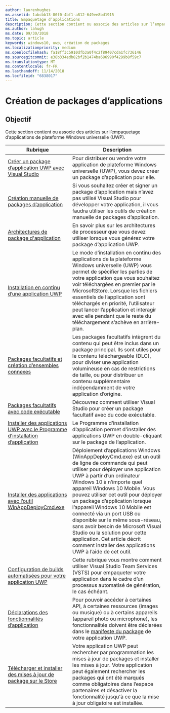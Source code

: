 ```yaml
---
author: laurenhughes
ms.assetid: 1abcbb13-80f0-4bf1-a812-649ee8bd1915
title: Empaquetage d’applications
description: Cette section contient ou associe des articles sur l’empaquetage d’applications de plateforme Windows universelle (UWP).
ms.author: lahugh
ms.date: 09/30/2018
ms.topic: article
keywords: windows10, uwp, création de packages
ms.localizationpriority: medium
ms.openlocfilehash: fa18ff3c5910dfb3a0f4c2f89407cda1fc736146
ms.sourcegitcommit: e38b334edb82bf2b1474ba686990f4299b8f59c7
ms.translationtype: MT
ms.contentlocale: fr-FR
ms.lasthandoff: 11/14/2018
ms.locfileid: "6838017"
---
```

# <a name="packaging-apps"></a>Création de packages d’applications


## <a name="purpose"></a>Objectif

Cette section contient ou associe des articles sur l’empaquetage d’applications de plateforme Windows universelle (UWP).

| Rubrique | Description |
|-------|-------------|
| [Créer un package d’application UWP avec Visual Studio](packaging-uwp-apps.md) | Pour distribuer ou vendre votre application de plateforme Windows universelle (UWP), vous devez créer un package d’application pour elle. |
| [Création manuelle de packages d’application](manual-packaging-root.md) | Si vous souhaitez créer et signer un package d’application mais n’avez pas utilisé Visual Studio pour développer votre application, il vous faudra utiliser les outils de création manuelle de packages d’application. |
| [Architectures de package d'application](device-architecture.md) | En savoir plus sur les architectures de processeur que vous devez utiliser lorsque vous générez votre package d’application UWP. |
| [Installation en continu d’une application UWP](streaming-install.md) | Le mode d’installation en continu des applications de la plateforme Windows universelle (UWP) vous permet de spécifier les parties de votre application que vous souhaitez voir téléchargées en premier par le MicrosoftStore. Lorsque les fichiers essentiels de l’application sont téléchargés en priorité, l’utilisateur peut lancer l’application et interagir avec elle pendant que le reste du téléchargement s’achève en arrière-plan. |
| [Packages facultatifs et création d’ensembles connexes](optional-packages.md) | Les packages facultatifs intègrent du contenu qui peut être inclus dans un package principal. Ils sont utiles pour le contenu téléchargeable (DLC), pour diviser une application volumineuse en cas de restrictions de taille, ou pour distribuer un contenu supplémentaire indépendamment de votre application d’origine. |
| [Packages facultatifs avec code exécutable](optional-packages-with-executable-code.md) | Découvrez comment utiliser Visual Studio pour créer un package facultatif avec du code exécutable. |
| [Installer des applications UWP avec le Programme d’installation d’application](appinstaller-root.md) | Le Programme d’installation d’application permet d'installer des applications UWP en double-cliquant sur le package de l’application. |
| [Installer des applications avec l’outil WinAppDeployCmd.exe](install-universal-windows-apps-with-the-winappdeploycmd-tool.md) | Déploiement d’applications Windows (WinAppDeployCmd.exe) est un outil de ligne de commande qui peut utiliser pour déployer une application UWP à partir d’un ordinateur Windows 10 à n’importe quel appareil Windows 10 Mobile. Vous pouvez utiliser cet outil pour déployer un package d’application lorsque l’appareil Windows 10 Mobile est connecté via un port USB ou disponible sur le même sous-réseau, sans avoir besoin de Microsoft Visual Studio ou la solution pour cette application. Cet article décrit comment installer des applications UWP à l’aide de cet outil. |
| [Configuration de builds automatisées pour votre application UWP](auto-build-package-uwp-apps.md) | Cette rubrique vous montre comment utiliser Visual Studio Team Services (VSTS) pour empaqueter votre application dans le cadre d’un processus automatisé de génération, le cas échéant. |
| [Déclarations des fonctionnalités d’application](app-capability-declarations.md) | Pour pouvoir accéder à certaines API, à certaines ressources (images ou musique) ou à certains appareils (appareil photo ou microphone), les fonctionnalités doivent être déclarées dans le [manifeste du package](https://msdn.microsoft.com/library/windows/apps/BR211474) de votre application UWP. |
| [Télécharger et installer des mises à jour de package sur le Store](self-install-package-updates.md) | Votre application UWP peut rechercher par programmation les mises à jour de packages et installer les mises à jour. Votre application peut également rechercher les packages qui ont été marqués comme obligatoires dans l’espace partenaires et désactiver la fonctionnalité jusqu'à ce que la mise à jour obligatoire est installée.  |
